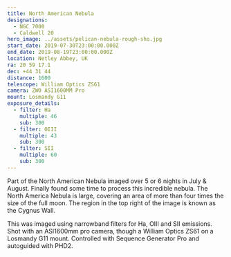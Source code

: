```yaml
---
title: North American Nebula
designations:
  - NGC 7000
  - Caldwell 20
hero_image: ../assets/pelican-nebula-rough-sho.jpg
start_date: 2019-07-30T23:00:00.000Z
end_date: 2019-08-19T23:00:00.000Z
location: Netley Abbey, UK
ra: 20 59 17.1
dec: +44 31 44
distance: 1600
telescope: William Optics ZS61
camera: ZWO ASI1600MM Pro
mount: Losmandy G11
exposure_details:
  - filter: Ha
    multiple: 46
    sub: 300
  - filter: OIII
    multiple: 43
    sub: 300
  - filter: SII
    multiple: 60
    sub: 300
---
```

Part of the North American Nebula imaged over 5 or 6 nights in July & August. Finally found some time to process this incredible nebula. The North America Nebula is large, covering an area of more than four times the size of the full moon. The region in the top right of the image is known as the Cygnus Wall.

This was imaged using narrowband filters for Ha, OIII and SII emissions. Shot with an ASI1600mm pro camera, though a William Optics ZS61 on a Losmandy G11 mount. Controlled with Sequence Generator Pro and autoguided with PHD2.